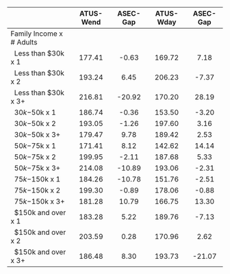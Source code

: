 
|                      |    ATUS-Wend |     ASEC-Gap |    ATUS-Wday |     ASEC-Gap |
| -------------------- | :----------: | :----------: | :----------: | :----------: |
| Family Income x # Adults |              |              |              |              |
| &nbsp;&nbsp;Less than $30k x 1 |       177.41 |        -0.63 |       169.72 |         7.18 |
| &nbsp;&nbsp;Less than $30k x 2 |       193.24 |         6.45 |       206.23 |        -7.37 |
| &nbsp;&nbsp;Less than $30k x 3+ |       216.81 |       -20.92 |       170.20 |        28.19 |
| &nbsp;&nbsp;$30k-$50k x 1 |       186.74 |        -0.36 |       153.50 |        -3.20 |
| &nbsp;&nbsp;$30k-$50k x 2 |       193.05 |        -1.26 |       197.60 |         3.16 |
| &nbsp;&nbsp;$30k-$50k x 3+ |       179.47 |         9.78 |       189.42 |         2.53 |
| &nbsp;&nbsp;$50k-$75k x 1 |       171.41 |         8.12 |       142.62 |        14.14 |
| &nbsp;&nbsp;$50k-$75k x 2 |       199.95 |        -2.11 |       187.68 |         5.33 |
| &nbsp;&nbsp;$50k-$75k x 3+ |       214.08 |       -10.89 |       193.06 |        -2.31 |
| &nbsp;&nbsp;$75k-$150k x 1 |       184.26 |       -10.78 |       151.76 |        -2.51 |
| &nbsp;&nbsp;$75k-$150k x 2 |       199.30 |        -0.89 |       178.06 |        -0.88 |
| &nbsp;&nbsp;$75k-$150k x 3+ |       181.28 |        10.79 |       166.75 |        13.30 |
| &nbsp;&nbsp;$150k and over x 1 |       183.28 |         5.22 |       189.76 |        -7.13 |
| &nbsp;&nbsp;$150k and over x 2 |       203.59 |         0.28 |       170.96 |         2.62 |
| &nbsp;&nbsp;$150k and over x 3+ |       186.48 |         8.30 |       193.73 |       -21.07 |

